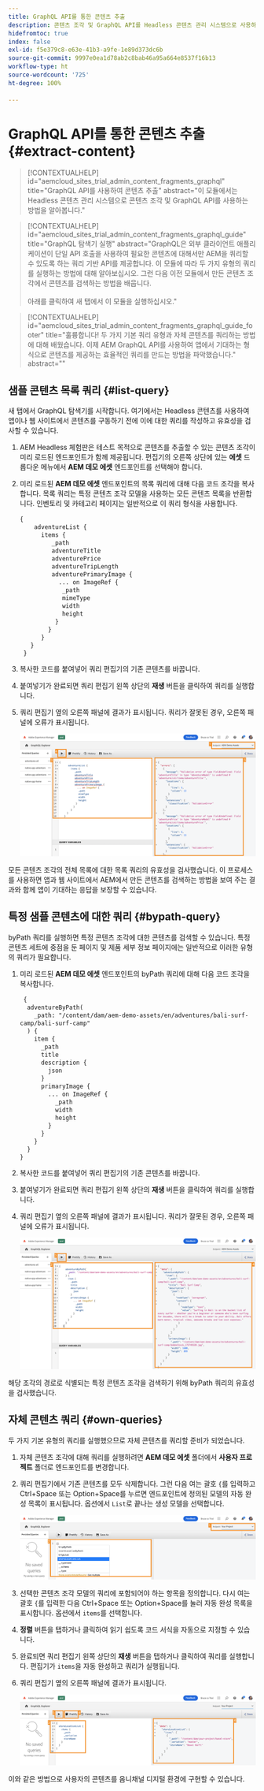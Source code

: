 ```yaml
---
title: GraphQL API를 통한 콘텐츠 추출
description: 콘텐츠 조각 및 GraphQL API를 Headless 콘텐츠 관리 시스템으로 사용하는 방법에 대해 알아보십시오.
hidefromtoc: true
index: false
exl-id: f5e379c8-e63e-41b3-a9fe-1e89d373dc6b
source-git-commit: 9997e0ea1d78ab2c8bab46a95a664e8537f16b13
workflow-type: ht
source-wordcount: '725'
ht-degree: 100%

---
```



# GraphQL API를 통한 콘텐츠 추출 {#extract-content}

>[!CONTEXTUALHELP]
>id="aemcloud_sites_trial_admin_content_fragments_graphql"
>title="GraphQL API를 사용하여 콘텐츠 추출"
>abstract="이 모듈에서는 Headless 콘텐츠 관리 시스템으로 콘텐츠 조각 및 GraphQL API를 사용하는 방법을 알아봅니다."

>[!CONTEXTUALHELP]
>id="aemcloud_sites_trial_admin_content_fragments_graphql_guide"
>title="GraphQL 탐색기 실행"
>abstract="GraphQL은 외부 클라이언트 애플리케이션이 단일 API 호출을 사용하여 필요한 콘텐츠에 대해서만 AEM을 쿼리할 수 있도록 하는 쿼리 기반 API를 제공합니다. 이 모듈에 따라 두 가지 유형의 쿼리를 실행하는 방법에 대해 알아보십시오. 그런 다음 이전 모듈에서 만든 콘텐츠 조각에서 콘텐츠를 검색하는 방법을 배웁니다.<br><br>아래를 클릭하여 새 탭에서 이 모듈을 실행하십시오."

>[!CONTEXTUALHELP]
>id="aemcloud_sites_trial_admin_content_fragments_graphql_guide_footer"
>title="훌륭합니다! 두 가지 기본 쿼리 유형과 자체 콘텐츠를 쿼리하는 방법에 대해 배웠습니다. 이제 AEM GraphQL API를 사용하여 앱에서 기대하는 형식으로 콘텐츠를 제공하는 효율적인 쿼리를 만드는 방법을 파악했습니다."
>abstract=""

## 샘플 콘텐츠 목록 쿼리 {#list-query}

새 탭에서 GraphQL 탐색기를 시작합니다. 여기에서는 Headless 콘텐츠를 사용하여 앱이나 웹 사이트에서 콘텐츠를 구동하기 전에 이에 대한 쿼리를 작성하고 유효성을 검사할 수 있습니다.

1. AEM Headless 체험판은 테스트 목적으로 콘텐츠를 추출할 수 있는 콘텐츠 조각이 미리 로드된 엔드포인트가 함께 제공됩니다. 편집기의 오른쪽 상단에 있는 **에셋** 드롭다운 메뉴에서 **AEM 데모 에셋** 엔드포인트를 선택해야 합니다.

1. 미리 로드된 **AEM 데모 에셋** 엔드포인트의 목록 쿼리에 대해 다음 코드 조각을 복사합니다. 목록 쿼리는 특정 콘텐츠 조각 모델을 사용하는 모든 콘텐츠 목록을 반환합니다. 인벤토리 및 카테고리 페이지는 일반적으로 이 쿼리 형식을 사용합니다.

   ```text
   {
       adventureList {
         items {
            _path
            adventureTitle
            adventurePrice
            adventureTripLength
            adventurePrimaryImage {
              ... on ImageRef {
               _path
               mimeType
               width
               height
             }
           }
         }
      }
    }
   ```

1. 복사한 코드를 붙여넣어 쿼리 편집기의 기존 콘텐츠를 바꿉니다.

1. 붙여넣기가 완료되면 쿼리 편집기 왼쪽 상단의 **재생** 버튼을 클릭하여 쿼리를 실행합니다.

1. 쿼리 편집기 옆의 오른쪽 패널에 결과가 표시됩니다. 쿼리가 잘못된 경우, 오른쪽 패널에 오류가 표시됩니다.

   ![목록 쿼리](assets/do-not-localize/list-query-1-3-4-5.png)

모든 콘텐츠 조각의 전체 목록에 대한 목록 쿼리의 유효성을 검사했습니다. 이 프로세스를 사용하면 앱과 웹 사이트에서 AEM에서 만든 콘텐츠를 검색하는 방법을 보여 주는 결과와 함께 앱이 기대하는 응답을 보장할 수 있습니다.

## 특정 샘플 콘텐츠에 대한 쿼리 {#bypath-query}

byPath 쿼리를 실행하면 특정 콘텐츠 조각에 대한 콘텐츠를 검색할 수 있습니다. 특정 콘텐츠 세트에 중점을 둔 페이지 및 제품 세부 정보 페이지에는 일반적으로 이러한 유형의 쿼리가 필요합니다.

1. 미리 로드된 **AEM 데모 에셋** 엔드포인트의 byPath 쿼리에 대해 다음 코드 조각을 복사합니다.

   ```text
    {
     adventureByPath(
       _path: "/content/dam/aem-demo-assets/en/adventures/bali-surf-camp/bali-surf-camp"
     ) {
       item {
         _path
         title
         description {
           json
         }
         primaryImage {
           ... on ImageRef {
             _path
             width
             height
           }
         }
       }
     }
   }
   ```

1. 복사한 코드를 붙여넣어 쿼리 편집기의 기존 콘텐츠를 바꿉니다.

1. 붙여넣기가 완료되면 쿼리 편집기 왼쪽 상단의 **재생** 버튼을 클릭하여 쿼리를 실행합니다.

1. 쿼리 편집기 옆의 오른쪽 패널에 결과가 표시됩니다. 쿼리가 잘못된 경우, 오른쪽 패널에 오류가 표시됩니다.

   ![byPath 쿼리 결과](assets/do-not-localize/bypath-query-2-3-4.png)

해당 조각의 경로로 식별되는 특정 콘텐츠 조각을 검색하기 위해 byPath 쿼리의 유효성을 검사했습니다.

## 자체 콘텐츠 쿼리 {#own-queries}

두 가지 기본 유형의 쿼리를 실행했으므로 자체 콘텐츠를 쿼리할 준비가 되었습니다.

1. 자체 콘텐츠 조각에 대해 쿼리를 실행하려면 **AEM 데모 에셋** 폴더에서 **사용자 프로젝트** 폴더로 엔드포인트를 변경합니다.

1. 쿼리 편집기에서 기존 콘텐츠를 모두 삭제합니다. 그런 다음 여는 괄호 `{`를 입력하고 Ctrl+Space 또는 Option+Space를 누르면 엔드포인트에 정의된 모델의 자동 완성 목록이 표시됩니다. 옵션에서 `List`로 끝나는 생성 모델을 선택합니다.

   ![사용자 지정 쿼리 시작](assets/do-not-localize/custom-query-1-2.png)

1. 선택한 콘텐츠 조각 모델의 쿼리에 포함되어야 하는 항목을 정의합니다. 다시 여는 괄호 `{`를 입력한 다음 Ctrl+Space 또는 Option+Space를 눌러 자동 완성 목록을 표시합니다. 옵션에서 `items`를 선택합니다.

1. **정렬** 버튼을 탭하거나 클릭하여 읽기 쉽도록 코드 서식을 자동으로 지정할 수 있습니다.

1. 완료되면 쿼리 편집기 왼쪽 상단의 **재생** 버튼을 탭하거나 클릭하여 쿼리를 실행합니다. 편집기가 `items`을 자동 완성하고 쿼리가 실행됩니다.

1. 쿼리 편집기 옆의 오른쪽 패널에 결과가 표시됩니다.

   ![사용자 지정 쿼리 실행](assets/do-not-localize/custom-query-3-4-5-6.png)

이와 같은 방법으로 사용자의 콘텐츠를 옴니채널 디지털 환경에 구현할 수 있습니다.

